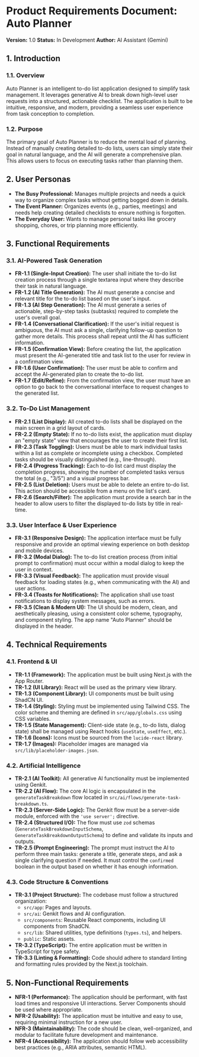 
# Product Requirements Document: Auto Planner

**Version:** 1.0
**Status:** In Development
**Author:** AI Assistant (Gemini)

## 1. Introduction

### 1.1. Overview

Auto Planner is an intelligent to-do list application designed to simplify task management. It leverages generative AI to break down high-level user requests into a structured, actionable checklist. The application is built to be intuitive, responsive, and modern, providing a seamless user experience from task conception to completion.

### 1.2. Purpose

The primary goal of Auto Planner is to reduce the mental load of planning. Instead of manually creating detailed to-do lists, users can simply state their goal in natural language, and the AI will generate a comprehensive plan. This allows users to focus on executing tasks rather than planning them.

## 2. User Personas

- **The Busy Professional:** Manages multiple projects and needs a quick way to organize complex tasks without getting bogged down in details.
- **The Event Planner:** Organizes events (e.g., parties, meetings) and needs help creating detailed checklists to ensure nothing is forgotten.
- **The Everyday User:** Wants to manage personal tasks like grocery shopping, chores, or trip planning more efficiently.

## 3. Functional Requirements

### 3.1. AI-Powered Task Generation

- **FR-1.1 (Single-Input Creation):** The user shall initiate the to-do list creation process through a single textarea input where they describe their task in natural language.
- **FR-1.2 (AI Title Generation):** The AI must generate a concise and relevant title for the to-do list based on the user's input.
- **FR-1.3 (AI Step Generation):** The AI must generate a series of actionable, step-by-step tasks (subtasks) required to complete the user's overall goal.
- **FR-1.4 (Conversational Clarification):** If the user's initial request is ambiguous, the AI must ask a single, clarifying follow-up question to gather more details. This process shall repeat until the AI has sufficient information.
- **FR-1.5 (Confirmation View):** Before creating the list, the application must present the AI-generated title and task list to the user for review in a confirmation view.
- **FR-1.6 (User Confirmation):** The user must be able to confirm and accept the AI-generated plan to create the to-do list.
- **FR-1.7 (Edit/Refine):** From the confirmation view, the user must have an option to go back to the conversational interface to request changes to the generated list.

### 3.2. To-Do List Management

- **FR-2.1 (List Display):** All created to-do lists shall be displayed on the main screen in a grid layout of cards.
- **FR-2.2 (Empty State):** If no to-do lists exist, the application must display an "empty state" view that encourages the user to create their first list.
- **FR-2.3 (Task Toggling):** Users must be able to mark individual tasks within a list as complete or incomplete using a checkbox. Completed tasks should be visually distinguished (e.g., line-through).
- **FR-2.4 (Progress Tracking):** Each to-do list card must display the completion progress, showing the number of completed tasks versus the total (e.g., "3/5") and a visual progress bar.
- **FR-2.5 (List Deletion):** Users must be able to delete an entire to-do list. This action should be accessible from a menu on the list's card.
- **FR-2.6 (Search/Filter):** The application must provide a search bar in the header to allow users to filter the displayed to-do lists by title in real-time.

### 3.3. User Interface & User Experience

- **FR-3.1 (Responsive Design):** The application interface must be fully responsive and provide an optimal viewing experience on both desktop and mobile devices.
- **FR-3.2 (Modal Dialog):** The to-do list creation process (from initial prompt to confirmation) must occur within a modal dialog to keep the user in context.
- **FR-3.3 (Visual Feedback):** The application must provide visual feedback for loading states (e.g., when communicating with the AI) and user actions.
- **FR-3.4 (Toasts for Notifications):** The application shall use toast notifications to display system messages, such as errors.
- **FR-3.5 (Clean & Modern UI):** The UI should be modern, clean, and aesthetically pleasing, using a consistent color scheme, typography, and component styling. The app name "Auto Planner" should be displayed in the header.

## 4. Technical Requirements

### 4.1. Frontend & UI

- **TR-1.1 (Framework):** The application must be built using Next.js with the App Router.
- **TR-1.2 (UI Library):** React will be used as the primary view library.
- **TR-1.3 (Component Library):** UI components must be built using ShadCN UI.
- **TR-1.4 (Styling):** Styling must be implemented using Tailwind CSS. The color scheme and theming are defined in `src/app/globals.css` using CSS variables.
- **TR-1.5 (State Management):** Client-side state (e.g., to-do lists, dialog state) shall be managed using React hooks (`useState`, `useEffect`, etc.).
- **TR-1.6 (Icons):** Icons must be sourced from the `lucide-react` library.
- **TR-1.7 (Images):** Placeholder images are managed via `src/lib/placeholder-images.json`.

### 4.2. Artificial Intelligence

- **TR-2.1 (AI Toolkit):** All generative AI functionality must be implemented using Genkit.
- **TR-2.2 (AI Flow):** The core AI logic is encapsulated in the `generateTaskBreakdown` flow located in `src/ai/flows/generate-task-breakdown.ts`.
- **TR-2.3 (Server-Side Logic):** The Genkit flow must be a server-side module, enforced with the `'use server';` directive.
- **TR-2.4 (Structured I/O):** The flow must use `zod` schemas (`GenerateTaskBreakdownInputSchema`, `GenerateTaskBreakdownOutputSchema`) to define and validate its inputs and outputs.
- **TR-2.5 (Prompt Engineering):** The prompt must instruct the AI to perform three main tasks: generate a title, generate steps, and ask a single clarifying question if needed. It must control the `confirmed` boolean in the output based on whether it has enough information.

### 4.3. Code Structure & Conventions

- **TR-3.1 (Project Structure):** The codebase must follow a structured organization:
  - `src/app`: Pages and layouts.
  - `src/ai`: Genkit flows and AI configuration.
  - `src/components`: Reusable React components, including UI components from ShadCN.
  - `src/lib`: Shared utilities, type definitions (`types.ts`), and helpers.
  - `public`: Static assets.
- **TR-3.2 (TypeScript):** The entire application must be written in TypeScript for type safety.
- **TR-3.3 (Linting & Formatting):** Code should adhere to standard linting and formatting rules provided by the Next.js toolchain.

## 5. Non-Functional Requirements

- **NFR-1 (Performance):** The application should be performant, with fast load times and responsive UI interactions. Server Components should be used where appropriate.
- **NFR-2 (Usability):** The application must be intuitive and easy to use, requiring minimal instruction for a new user.
- **NFR-3 (Maintainability):** The code should be clean, well-organized, and modular to facilitate future development and maintenance.
- **NFR-4 (Accessibility):** The application should follow web accessibility best practices (e.g., ARIA attributes, semantic HTML).
